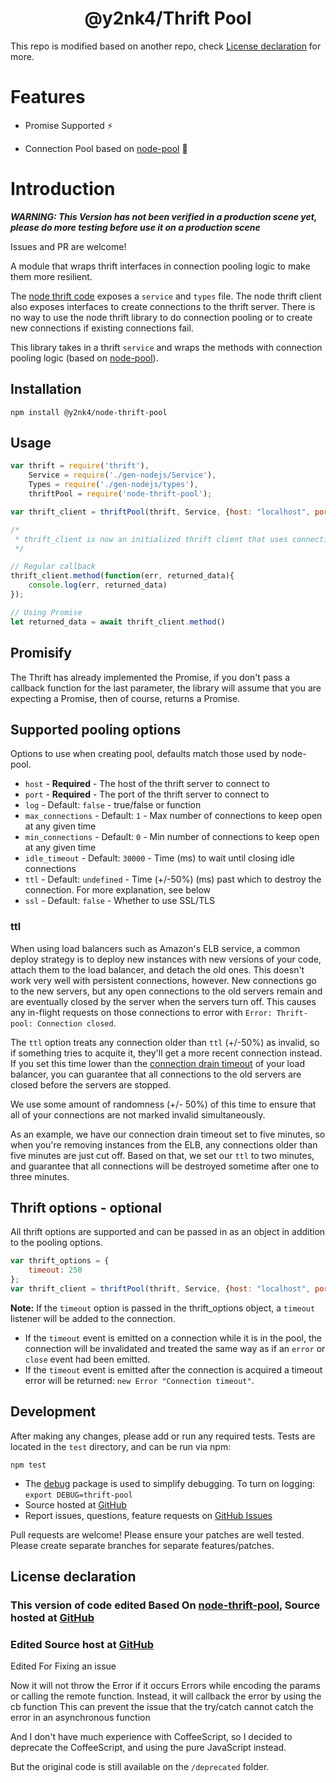 <span align="center">

# @y2nk4/Thrift Pool

</span>

This repo is modified based on another repo, check [License declaration](#license-declaration) for more.

# Features

* Promise Supported :zap:
  
* Connection Pool based on [node-pool](https://github.com/coopernurse/node-pool) :beer:

# Introduction

***WARNING: This Version has not been verified in a production scene yet, 
please do more testing before use it on a production scene***

Issues and PR are welcome!

A module that wraps thrift interfaces in connection pooling logic to make them more resilient.

The [node thrift code](https://www.npmjs.com/package/thrift) exposes a `service` and `types` file.
The node thrift client also exposes interfaces to create connections to the thrift server.
There is no way to use the node thrift library to do connection pooling or to create new connections if existing connections fail.

This library takes in a thrift `service` and wraps the methods with connection pooling logic (based on [node-pool](https://github.com/coopernurse/node-pool)).

## Installation

```
npm install @y2nk4/node-thrift-pool
```

## Usage
```javascript
var thrift = require('thrift'),
    Service = require('./gen-nodejs/Service'),
    Types = require('./gen-nodejs/types'),
    thriftPool = require('node-thrift-pool');

var thrift_client = thriftPool(thrift, Service, {host: "localhost", port: 9090});

/*
 * thrift_client is now an initialized thrift client that uses connection pooling behind the scenes
 */

// Regular callback
thrift_client.method(function(err, returned_data){
    console.log(err, returned_data)
});

// Using Promise
let returned_data = await thrift_client.method()
```

## Promisify

The Thrift has already implemented the Promise, if you don't pass a callback function for the
last parameter, the library will assume that you are expecting a Promise, then of course, returns a Promise.

## Supported pooling options
Options to use when creating pool, defaults match those used by node-pool.

- `host` - **Required** - The host of the thrift server to connect to
- `port` - **Required** - The port of the thrift server to connect to
- `log` - Default: `false` - true/false or function
- `max_connections` - Default: `1` - Max number of connections to keep open at any given time
- `min_connections` - Default: `0` - Min number of connections to keep open at any given time
- `idle_timeout` - Default: `30000` - Time (ms) to wait until closing idle connections
- `ttl` - Default: `undefined` - Time (+/-50%) (ms) past which to destroy the connection. For more explanation, see below
- `ssl` - Default: `false` - Whether to use SSL/TLS

### ttl

When using load balancers such as Amazon's ELB service, a common deploy strategy is to deploy new instances with new versions of your code, attach them to the load balancer, and detach the old ones.
This doesn't work very well with persistent connections, however.
New connections go to the new servers, but any open connections to the old servers remain and are eventually closed by the server when the servers turn off.
This causes any in-flight requests on those connections to error with `Error: Thrift-pool: Connection closed`.

The `ttl` option treats any connection older than `ttl` (+/-50%) as invalid, so if something tries to acquite it, they'll get a more recent connection instead.
If you set this time lower than the [connection drain timeout](http://docs.aws.amazon.com/ElasticLoadBalancing/latest/DeveloperGuide/config-conn-drain.html) of your load balancer, you can guarantee that all connections to the old servers are closed before the servers are stopped.

We use some amount of randomness (+/- 50%) of this time to ensure that all of your connections are not marked invalid simultaneously.

As an example, we have our connection drain timeout set to five minutes, so when you're removing instances from the ELB, any connections older than five minutes are just cut off.
Based on that, we set our `ttl` to two minutes, and guarantee that all connections will be destroyed sometime after one to three minutes.


## Thrift options - optional
All thrift options are supported and can be passed in as an object in addition to the pooling options.

```javascript
var thrift_options = {
    timeout: 250
};
var thrift_client = thriftPool(thrift, Service, {host: "localhost", port: 9090}, thrift_options);

```

**Note:**  If the `timeout` option is passed in the thrift_options object, a `timeout` listener will be added to the connection.
  - If the `timeout` event is emitted on a connection while it is in the pool, the connection will be invalidated and treated the same way as if an `error` or `close` event had been emitted.
  - If the `timeout` event is emitted after the connection is acquired a timeout error will be returned: `new Error "Connection timeout"`.

## Development
After making any changes, please add or run any required tests. Tests are located in the `test` directory, and can be run via npm:
```
npm test
```

- The [debug](https://github.com/visionmedia/debug) package is used to simplify debugging.  To turn on logging: `export DEBUG=thrift-pool`
- Source hosted at [GitHub](https://github.com/Clever/thrift-pool)
- Report issues, questions, feature requests on [GitHub Issues](https://github.com/Clever/thrift-pool/issues)

Pull requests are welcome! Please ensure your patches are well tested. Please create separate branches for separate features/patches.

## License declaration

### This version of code edited Based On [node-thrift-pool](https://www.npmjs.com/package/node-thrift-pool), Source hosted at [GitHub](https://github.com/Clever/thrift-pool)

### Edited Source host at [GitHub](https://github.com/Y2Nk4/thrift-pool)

Edited For Fixing an issue

Now it will not throw the Error if it occurs Errors while encoding the params
or calling the remote function. Instead, it will callback the error by using the cb function
This can prevent the issue that the try/catch cannot catch the error in an asynchronous function

And I don't have much experience with CoffeeScript, so I decided to deprecate the CoffeeScript,
and using the pure JavaScript instead.

But the original code is still available on the `/deprecated` folder.
